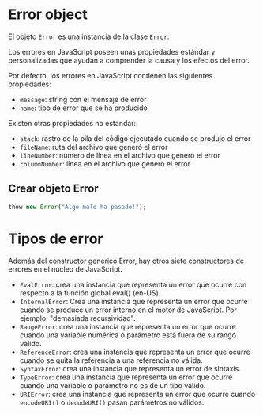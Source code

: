 # Error object

El objeto `Error` es una instancia de la clase `Error`.

Los errores en JavaScript poseen unas propiedades estándar y personalizadas que ayudan a comprender la causa y los efectos del error.

Por defecto, los errores en JavaScript contienen las siguientes propiedades:

- `message`: string con el mensaje de error
- `name`: tipo de error que se ha producido

Existen otras propiedades no estandar:

- `stack`: rastro de la pila del código ejecutado cuando se produjo el error
- `fileName`: ruta del archivo que generó el error
- `lineNumber`: número de línea en el archivo que generó el error
- `columnNumber`: línea en el archivo que generó el error

## Crear objeto Error

```js
thow new Error("Algo malo ha pasado!");
```

# Tipos de error

Además del constructor genérico Error, hay otros siete constructores de errores en el núcleo de JavaScript.

- `EvalError`: crea una instancia que representa un error que ocurre con respecto a la función global eval() (en-US).
- `InternalError`: Crea una instancia que representa un error que ocurre cuando se produce un error interno en el motor de JavaScript. Por ejemplo: "demasiada recursividad".
- `RangeError`: crea una instancia que representa un error que ocurre cuando una variable numérica o parámetro está fuera de su rango válido.
- `ReferenceError`: crea una instancia que representa un error que ocurre cuando se quita la referencia a una referencia no válida.
- `SyntaxError`: crea una instancia que representa un error de sintaxis.
- `TypeError`: crea una instancia que representa un error que ocurre cuando una variable o parámetro no es de un tipo válido.
- `URIError`: crea una instancia que representa un error que ocurre cuando `encodeURI()` o `decodeURI()` pasan parámetros no válidos.
